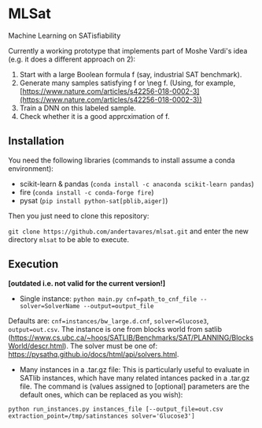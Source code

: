 # MLSat
Machine Learning on SATisfiability

Currently a working prototype that implements part of Moshe Vardi's idea (e.g. it does a different approach on 2):

1. Start with a large Boolean formula f (say, industrial SAT benchmark).
2. Generate many samples satisfying f or \neg f.
(Using, for example, [https://www.nature.com/articles/s42256-018-0002-3](https://www.nature.com/articles/s42256-018-0002-3))
3. Train a DNN on this labeled sample.
4. Check whether it is a good apprcximation of f.

## Installation

You need the following libraries (commands to install assume a conda environment):

* scikit-learn & pandas (`conda install -c anaconda scikit-learn pandas`)
* fire (`conda install -c conda-forge fire`)
* pysat (`pip install python-sat[pblib,aiger]`)

Then you just need to clone this repository:

`git clone https://github.com/andertavares/mlsat.git` and enter the new directory `mlsat` to be able to execute.

## Execution
__[outdated i.e. not valid for the current version!]__

* Single instance: 
`python main.py cnf=path_to_cnf_file --solver=SolverName --output=output_file`

Defaults are: `cnf=instances/bw_large.d.cnf`, `solver=Glucose3`, `output=out.csv`. The instance is one from blocks world from satlib (https://www.cs.ubc.ca/~hoos/SATLIB/Benchmarks/SAT/PLANNING/BlocksWorld/descr.html). The solver must be one of: https://pysathq.github.io/docs/html/api/solvers.html.

* Many instances in a .tar.gz file:
This is particularly useful to evaluate in SATlib instances, which have many related intances packed in a .tar.gz file. The command is (values assigned to [optional] parameters are the default ones, which can be replaced as you wish):

`python run_instances.py instances_file [--output_file=out.csv extraction_point=/tmp/satinstances solver='Glucose3']`


